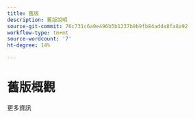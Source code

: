 ```yaml
---
title: 舊版
description: 舊版說明
source-git-commit: 76c731c6a0e496b5b1237b9b9fb84adda8fa8a92
workflow-type: tm+mt
source-wordcount: '7'
ht-degree: 14%

---
```


# 舊版概觀


更多資訊
